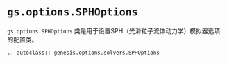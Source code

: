 # `gs.options.SPHOptions`

`gs.options.SPHOptions` 类是用于设置SPH（光滑粒子流体动力学）模拟器选项的配置类。

```{eval-rst}  
.. autoclass:: genesis.options.solvers.SPHOptions
```

